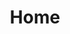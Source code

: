 ---
layout: home
title: Home
permalink: /
heading: "Elisa Pietrangelo"
subheading: Filmmaker
workHeading: My Work
allWorkLabel: All Work
seeMoreBtnText: See more
aboutID: about-section
aboutHeading: About Me
aboutText: "Hey, I’m a freelance filmmaker based in Luxembourg. After my film and television
            studies in the field of directing at the Macromedia University of Applied Sciences in
            Cologne, I decided to work as an independent filmmaker in Luxembourg. During this
            period I developed my passion for full-video and storytelling. For my screen-play I take
            inspiration from books and observation of everyday life.
            My fascination for moving images and image composition leads me to find not only the
            enthusiasm as director but moreover as a cinematographer.
            Furthermore I realize clips for events and corporate videos for institutions.
            As a passionate surfer and surfskater I also try to unify the essence of arts and sport
            through my travels."
contactID: contact-section
contactHeading: Get in touch
contactText: Don't be shy, follow me and / or drop me a line!
---